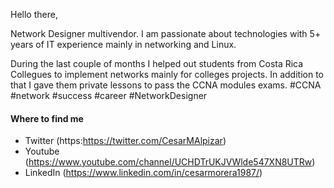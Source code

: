Hello there,

Network Designer multivendor. I am passionate about technologies with 5+ years of IT experience mainly in networking and Linux.

During the last couple of months I helped out students from Costa Rica Collegues to implement networks mainly for colleges projects.
In addition to that I gave them private lessons to pass the CCNA modules exams. #CCNA #network #success #career #NetworkDesigner

#### Where to find me

- Twitter (https:https://twitter.com/CesarMAlpizar)
- Youtube (https://www.youtube.com/channel/UCHDTrUKJVWlde547XN8UTRw)
- LinkedIn (https://www.linkedin.com/in/cesarmorera1987/)
